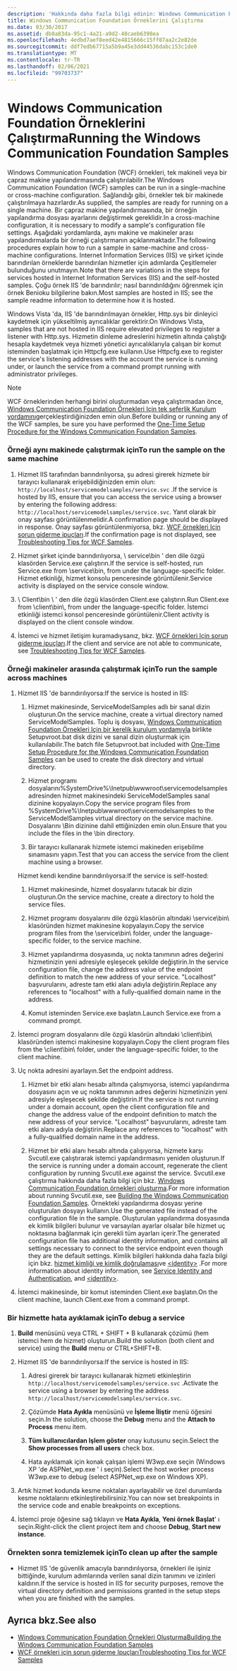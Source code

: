 ```yaml
---
description: 'Hakkında daha fazla bilgi edinin: Windows Communication Foundation Örnekleri çalıştırma'
title: Windows Communication Foundation Örneklerini Çalıştırma
ms.date: 03/30/2017
ms.assetid: db8a83da-95c1-4a21-a9d2-48caeb6398ea
ms.openlocfilehash: 4edbd7aef8eed42e4815666c15ff07aa2c2e82de
ms.sourcegitcommit: ddf7edb67715a5b9a45e3dd44536dabc153c1de0
ms.translationtype: MT
ms.contentlocale: tr-TR
ms.lasthandoff: 02/06/2021
ms.locfileid: "99703737"
---
```

# <a name="running-the-windows-communication-foundation-samples"></a><span data-ttu-id="bcf79-103">Windows Communication Foundation Örneklerini Çalıştırma</span><span class="sxs-lookup"><span data-stu-id="bcf79-103">Running the Windows Communication Foundation Samples</span></span>

<span data-ttu-id="bcf79-104">Windows Communication Foundation (WCF) örnekleri, tek makineli veya bir çapraz makine yapılandırmasında çalıştırılabilir.</span><span class="sxs-lookup"><span data-stu-id="bcf79-104">The Windows Communication Foundation (WCF) samples can be run in a single-machine or cross-machine configuration.</span></span> <span data-ttu-id="bcf79-105">Sağlandığı gibi, örnekler tek bir makinede çalıştırılmaya hazırlardır.</span><span class="sxs-lookup"><span data-stu-id="bcf79-105">As supplied, the samples are ready for running on a single machine.</span></span> <span data-ttu-id="bcf79-106">Bir çapraz makine yapılandırmasında, bir örneğin yapılandırma dosyası ayarlarını değiştirmek gereklidir.</span><span class="sxs-lookup"><span data-stu-id="bcf79-106">In a cross-machine configuration, it is necessary to modify a sample's configuration file settings.</span></span> <span data-ttu-id="bcf79-107">Aşağıdaki yordamlarda, aynı makine ve makineler arası yapılandırmalarda bir örneği çalıştırmanın açıklanmaktadır.</span><span class="sxs-lookup"><span data-stu-id="bcf79-107">The following procedures explain how to run a sample in same-machine and cross-machine configurations.</span></span> <span data-ttu-id="bcf79-108">Internet Information Services (IIS) ve şirket içinde barındırılan örneklerde barındırılan hizmetler için adımlarda Çeşitlemeler bulunduğunu unutmayın.</span><span class="sxs-lookup"><span data-stu-id="bcf79-108">Note that there are variations in the steps for services hosted in Internet Information Services (IIS) and the self-hosted samples.</span></span> <span data-ttu-id="bcf79-109">Çoğu örnek IIS 'de barındırılır; nasıl barındırıldığını öğrenmek için örnek Benioku bilgilerine bakın.</span><span class="sxs-lookup"><span data-stu-id="bcf79-109">Most samples are hosted in IIS; see the sample readme information to determine how it is hosted.</span></span>  
  
 <span data-ttu-id="bcf79-110">Windows Vista 'da, IIS 'de barındırılmayan örnekler, Http.sys bir dinleyici kaydetmek için yükseltilmiş ayrıcalıklar gerektirir.</span><span class="sxs-lookup"><span data-stu-id="bcf79-110">On Windows Vista, samples that are not hosted in IIS require elevated privileges to register a listener with Http.sys.</span></span> <span data-ttu-id="bcf79-111">Hizmetin dinleme adreslerini hizmetin altında çalıştığı hesapla kaydetmek veya hizmeti yönetici ayrıcalıklarıyla çalışan bir komut isteminden başlatmak için Httpcfg.exe kullanın.</span><span class="sxs-lookup"><span data-stu-id="bcf79-111">Use Httpcfg.exe to register the service's listening addresses with the account the service is running under, or launch the service from a command prompt running with administrator privileges.</span></span>  
  
> [!NOTE]
> <span data-ttu-id="bcf79-112">WCF örneklerinden herhangi birini oluşturmadan veya çalıştırmadan önce, [Windows Communication Foundation Örnekleri Için tek seferlik Kurulum yordamını](one-time-setup-procedure-for-the-wcf-samples.md)gerçekleştirdiğinizden emin olun.</span><span class="sxs-lookup"><span data-stu-id="bcf79-112">Before building or running any of the WCF samples, be sure you have performed the [One-Time Setup Procedure for the Windows Communication Foundation Samples](one-time-setup-procedure-for-the-wcf-samples.md).</span></span>  
  
### <a name="to-run-the-sample-on-the-same-machine"></a><span data-ttu-id="bcf79-113">Örneği aynı makinede çalıştırmak için</span><span class="sxs-lookup"><span data-stu-id="bcf79-113">To run the sample on the same machine</span></span>  
  
1. <span data-ttu-id="bcf79-114">Hizmet IIS tarafından barındırılıyorsa, şu adresi girerek hizmete bir tarayıcı kullanarak erişebildiğinizden emin olun: `http://localhost/servicemodelsamples/service.svc` .</span><span class="sxs-lookup"><span data-stu-id="bcf79-114">If the service is hosted by IIS, ensure that you can access the service using a browser by entering the following address: `http://localhost/servicemodelsamples/service.svc`.</span></span> <span data-ttu-id="bcf79-115">Yanıt olarak bir onay sayfası görüntülenmelidir.</span><span class="sxs-lookup"><span data-stu-id="bcf79-115">A confirmation page should be displayed in response.</span></span> <span data-ttu-id="bcf79-116">Onay sayfası görüntülenmiyorsa, bkz. [WCF örnekleri Için sorun giderme ipuçları](/previous-versions/dotnet/netframework-3.5/ms751511(v=vs.90)).</span><span class="sxs-lookup"><span data-stu-id="bcf79-116">If the confirmation page is not displayed, see [Troubleshooting Tips for WCF Samples](/previous-versions/dotnet/netframework-3.5/ms751511(v=vs.90)).</span></span>  
  
2. <span data-ttu-id="bcf79-117">Hizmet şirket içinde barındırılıyorsa, \ service\bin ' den dile özgü klasörden Service.exe çalıştırın.</span><span class="sxs-lookup"><span data-stu-id="bcf79-117">If the service is self-hosted, run Service.exe from \service\bin, from under the language-specific folder.</span></span> <span data-ttu-id="bcf79-118">Hizmet etkinliği, hizmet konsolu penceresinde görüntülenir.</span><span class="sxs-lookup"><span data-stu-id="bcf79-118">Service activity is displayed on the service console window.</span></span>  
  
3. <span data-ttu-id="bcf79-119">\ Client\bin \\ ' den dile özgü klasörden Client.exe çalıştırın.</span><span class="sxs-lookup"><span data-stu-id="bcf79-119">Run Client.exe from \client\bin\\, from under the language-specific folder.</span></span> <span data-ttu-id="bcf79-120">İstemci etkinliği istemci konsol penceresinde görüntülenir.</span><span class="sxs-lookup"><span data-stu-id="bcf79-120">Client activity is displayed on the client console window.</span></span>  
  
4. <span data-ttu-id="bcf79-121">İstemci ve hizmet iletişim kuramadıysanız, bkz. [WCF örnekleri Için sorun giderme ipuçları](/previous-versions/dotnet/netframework-3.5/ms751511(v=vs.90)).</span><span class="sxs-lookup"><span data-stu-id="bcf79-121">If the client and service are not able to communicate, see [Troubleshooting Tips for WCF Samples](/previous-versions/dotnet/netframework-3.5/ms751511(v=vs.90)).</span></span>  
  
### <a name="to-run-the-sample-across-machines"></a><span data-ttu-id="bcf79-122">Örneği makineler arasında çalıştırmak için</span><span class="sxs-lookup"><span data-stu-id="bcf79-122">To run the sample across machines</span></span>  
  
1. <span data-ttu-id="bcf79-123">Hizmet IIS 'de barındırılıyorsa:</span><span class="sxs-lookup"><span data-stu-id="bcf79-123">If the service is hosted in IIS:</span></span>  
  
    1. <span data-ttu-id="bcf79-124">Hizmet makinesinde, ServiceModelSamples adlı bir sanal dizin oluşturun.</span><span class="sxs-lookup"><span data-stu-id="bcf79-124">On the service machine, create a virtual directory named ServiceModelSamples.</span></span> <span data-ttu-id="bcf79-125">Toplu iş dosyası, [Windows Communication Foundation Örnekleri Için bir kerelik kurulum yordamıyla](one-time-setup-procedure-for-the-wcf-samples.md) birlikte Setupvroot.bat disk dizini ve sanal dizin oluşturmak için kullanılabilir.</span><span class="sxs-lookup"><span data-stu-id="bcf79-125">The batch file Setupvroot.bat included with [One-Time Setup Procedure for the Windows Communication Foundation Samples](one-time-setup-procedure-for-the-wcf-samples.md) can be used to create the disk directory and virtual directory.</span></span>  
  
    2. <span data-ttu-id="bcf79-126">Hizmet programı dosyalarını%SystemDrive%\Inetpub\wwwroot\servicemodelsamples adresinden hizmet makinesindeki ServiceModelSamples sanal dizinine kopyalayın.</span><span class="sxs-lookup"><span data-stu-id="bcf79-126">Copy the service program files from %SystemDrive%\Inetpub\wwwroot\servicemodelsamples to the ServiceModelSamples virtual directory on the service machine.</span></span> <span data-ttu-id="bcf79-127">Dosyalarını \Bin dizinine dahil ettiğinizden emin olun.</span><span class="sxs-lookup"><span data-stu-id="bcf79-127">Ensure that you include the files in the \bin directory.</span></span>  
  
    3. <span data-ttu-id="bcf79-128">Bir tarayıcı kullanarak hizmete istemci makineden erişebilme sınamasını yapın.</span><span class="sxs-lookup"><span data-stu-id="bcf79-128">Test that you can access the service from the client machine using a browser.</span></span>  
  
     <span data-ttu-id="bcf79-129">Hizmet kendi kendine barındırılıyorsa:</span><span class="sxs-lookup"><span data-stu-id="bcf79-129">If the service is self-hosted:</span></span>  
  
    1. <span data-ttu-id="bcf79-130">Hizmet makinesinde, hizmet dosyalarını tutacak bir dizin oluşturun.</span><span class="sxs-lookup"><span data-stu-id="bcf79-130">On the service machine, create a directory to hold the service files.</span></span>  
  
    2. <span data-ttu-id="bcf79-131">Hizmet programı dosyalarını dile özgü klasörün altındaki \service\bin\ klasöründen hizmet makinesine kopyalayın.</span><span class="sxs-lookup"><span data-stu-id="bcf79-131">Copy the service program files from the \service\bin\ folder, under the language-specific folder, to the service machine.</span></span>  
  
    3. <span data-ttu-id="bcf79-132">Hizmet yapılandırma dosyasında, uç nokta tanımının adres değerini hizmetinizin yeni adresiyle eşleşecek şekilde değiştirin.</span><span class="sxs-lookup"><span data-stu-id="bcf79-132">In the service configuration file, change the address value of the endpoint definition to match the new address of your service.</span></span> <span data-ttu-id="bcf79-133">"Localhost" başvurularını, adreste tam etki alanı adıyla değiştirin.</span><span class="sxs-lookup"><span data-stu-id="bcf79-133">Replace any references to "localhost" with a fully-qualified domain name in the address.</span></span>  
  
    4. <span data-ttu-id="bcf79-134">Komut isteminden Service.exe başlatın.</span><span class="sxs-lookup"><span data-stu-id="bcf79-134">Launch Service.exe from a command prompt.</span></span>  
  
2. <span data-ttu-id="bcf79-135">İstemci program dosyalarını dile özgü klasörün altındaki \client\bin\ klasöründen istemci makinesine kopyalayın.</span><span class="sxs-lookup"><span data-stu-id="bcf79-135">Copy the client program files from the \client\bin\ folder, under the language-specific folder, to the client machine.</span></span>  
  
3. <span data-ttu-id="bcf79-136">Uç nokta adresini ayarlayın.</span><span class="sxs-lookup"><span data-stu-id="bcf79-136">Set the endpoint address.</span></span>  
  
    1. <span data-ttu-id="bcf79-137">Hizmet bir etki alanı hesabı altında çalışmıyorsa, istemci yapılandırma dosyasını açın ve uç nokta tanımının adres değerini hizmetinizin yeni adresiyle eşleşecek şekilde değiştirin.</span><span class="sxs-lookup"><span data-stu-id="bcf79-137">If the service is not running under a domain account, open the client configuration file and change the address value of the endpoint definition to match the new address of your service.</span></span> <span data-ttu-id="bcf79-138">"Localhost" başvurularını, adreste tam etki alanı adıyla değiştirin.</span><span class="sxs-lookup"><span data-stu-id="bcf79-138">Replace any references to "localhost" with a fully-qualified domain name in the address.</span></span>  
  
    2. <span data-ttu-id="bcf79-139">Hizmet bir etki alanı hesabı altında çalışıyorsa, hizmete karşı Svcutil.exe çalıştırarak istemci yapılandırmasını yeniden oluşturun.</span><span class="sxs-lookup"><span data-stu-id="bcf79-139">If the service is running under a domain account, regenerate the client configuration by running Svcutil.exe against the service.</span></span> <span data-ttu-id="bcf79-140">Svcutil.exe çalıştırma hakkında daha fazla bilgi için bkz. [Windows Communication Foundation örnekleri oluşturma](building-the-samples.md).</span><span class="sxs-lookup"><span data-stu-id="bcf79-140">For more information about running Svcutil.exe, see [Building the Windows Communication Foundation Samples](building-the-samples.md).</span></span> <span data-ttu-id="bcf79-141">Örnekteki yapılandırma dosyası yerine oluşturulan dosyayı kullanın.</span><span class="sxs-lookup"><span data-stu-id="bcf79-141">Use the generated file instead of the configuration file in the sample.</span></span> <span data-ttu-id="bcf79-142">Oluşturulan yapılandırma dosyasında ek kimlik bilgileri bulunur ve varsayılan ayarlar olsalar bile hizmet uç noktasına bağlanmak için gerekli tüm ayarları içerir.</span><span class="sxs-lookup"><span data-stu-id="bcf79-142">The generated configuration file has additional identity information, and contains all settings necessary to connect to the service endpoint even though they are the default settings.</span></span> <span data-ttu-id="bcf79-143">Kimlik bilgileri hakkında daha fazla bilgi için bkz. [hizmet kimliği ve kimlik doğrulaması](../feature-details/service-identity-and-authentication.md)ve [\<identity>](../../configure-apps/file-schema/wcf/identity.md) .</span><span class="sxs-lookup"><span data-stu-id="bcf79-143">For more information about identity information, see [Service Identity and Authentication](../feature-details/service-identity-and-authentication.md), and [\<identity>](../../configure-apps/file-schema/wcf/identity.md).</span></span>  
  
4. <span data-ttu-id="bcf79-144">İstemci makinesinde, bir komut isteminden Client.exe başlatın.</span><span class="sxs-lookup"><span data-stu-id="bcf79-144">On the client machine, launch Client.exe from a command prompt.</span></span>  
  
### <a name="to-debug-a-service"></a><span data-ttu-id="bcf79-145">Bir hizmette hata ayıklamak için</span><span class="sxs-lookup"><span data-stu-id="bcf79-145">To debug a service</span></span>  
  
1. <span data-ttu-id="bcf79-146">**Build** menüsünü veya CTRL + SHIFT + B kullanarak çözümü (hem istemci hem de hizmet) oluşturun.</span><span class="sxs-lookup"><span data-stu-id="bcf79-146">Build the solution (both client and service) using the **Build** menu or CTRL+SHIFT+B.</span></span>  
  
2. <span data-ttu-id="bcf79-147">Hizmet IIS 'de barındırılıyorsa:</span><span class="sxs-lookup"><span data-stu-id="bcf79-147">If the service is hosted in IIS:</span></span>  
  
    1. <span data-ttu-id="bcf79-148">Adresi girerek bir tarayıcı kullanarak hizmeti etkinleştirin `http://localhost/servicemodelsamples/service.svc` .</span><span class="sxs-lookup"><span data-stu-id="bcf79-148">Activate the service using a browser by entering the address `http://localhost/servicemodelsamples/service.svc`.</span></span>  
  
    2. <span data-ttu-id="bcf79-149">Çözümde **Hata Ayıkla** menüsünü ve **İşleme İliştir** menü öğesini seçin.</span><span class="sxs-lookup"><span data-stu-id="bcf79-149">In the solution, choose the **Debug** menu and the **Attach to Process** menu item.</span></span>  
  
    3. <span data-ttu-id="bcf79-150">**Tüm kullanıcılardan Işlem göster** onay kutusunu seçin.</span><span class="sxs-lookup"><span data-stu-id="bcf79-150">Select the **Show processes from all users** check box.</span></span>  
  
    4. <span data-ttu-id="bcf79-151">Hata ayıklamak için konak çalışan işlemi W3wp.exe seçin (Windows XP 'de ASPNet_wp.exe ' i seçin).</span><span class="sxs-lookup"><span data-stu-id="bcf79-151">Select the host worker process W3wp.exe to debug (select ASPNet_wp.exe on Windows XP).</span></span>  
  
3. <span data-ttu-id="bcf79-152">Artık hizmet kodunda kesme noktaları ayarlayabilir ve özel durumlarda kesme noktalarını etkinleştirebilirsiniz.</span><span class="sxs-lookup"><span data-stu-id="bcf79-152">You can now set breakpoints in the service code and enable breakpoints on exceptions.</span></span>  
  
4. <span data-ttu-id="bcf79-153">İstemci proje öğesine sağ tıklayın ve **Hata Ayıkla**, **Yeni örnek Başlat**' ı seçin.</span><span class="sxs-lookup"><span data-stu-id="bcf79-153">Right-click the client project item and choose **Debug**, **Start new instance**.</span></span>  
  
### <a name="to-clean-up-after-the-sample"></a><span data-ttu-id="bcf79-154">Örnekten sonra temizlemek için</span><span class="sxs-lookup"><span data-stu-id="bcf79-154">To clean up after the sample</span></span>  
  
- <span data-ttu-id="bcf79-155">Hizmet IIS 'de güvenlik amacıyla barındırılıyorsa, örnekleri ile işiniz bittiğinde, kurulum adımlarında verilen sanal dizin tanımını ve izinleri kaldırın.</span><span class="sxs-lookup"><span data-stu-id="bcf79-155">If the service is hosted in IIS for security purposes, remove the virtual directory definition and permissions granted in the setup steps when you are finished with the samples.</span></span>  
  
## <a name="see-also"></a><span data-ttu-id="bcf79-156">Ayrıca bkz.</span><span class="sxs-lookup"><span data-stu-id="bcf79-156">See also</span></span>

- [<span data-ttu-id="bcf79-157">Windows Communication Foundation Örnekleri Oluşturma</span><span class="sxs-lookup"><span data-stu-id="bcf79-157">Building the Windows Communication Foundation Samples</span></span>](building-the-samples.md)
- <span data-ttu-id="bcf79-158">[WCF örnekleri için sorun giderme Ipuçları](/previous-versions/dotnet/netframework-3.5/ms751511(v=vs.90))</span><span class="sxs-lookup"><span data-stu-id="bcf79-158">[Troubleshooting Tips for WCF Samples](/previous-versions/dotnet/netframework-3.5/ms751511(v=vs.90))</span></span>
